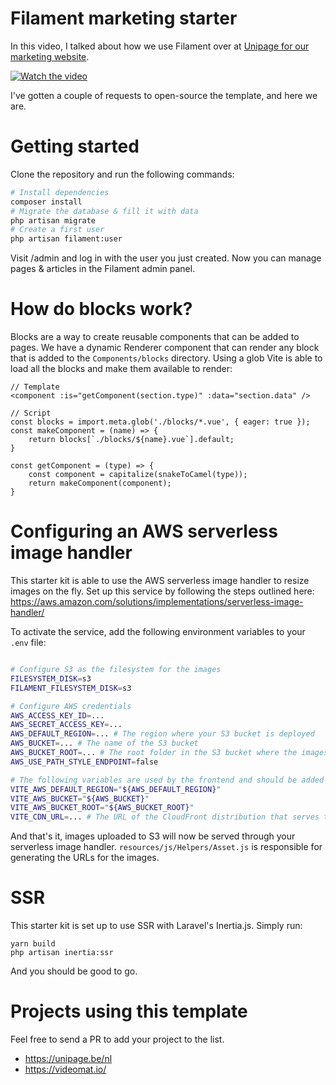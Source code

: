 # Filament marketing starter

In this video, I talked about how we use Filament over at [Unipage for our marketing website](https://unipage.be/nl).

[![Watch the video](https://i.ytimg.com/vi/U5eViAKHD0o/maxresdefault.jpg)](https://youtu.be/U5eViAKHD0o)

I've gotten a couple of requests to open-source the template, and here we are.

# Getting started

Clone the repository and run the following commands:

```bash
# Install dependencies
composer install
# Migrate the database & fill it with data
php artisan migrate
# Create a first user
php artisan filament:user
```

Visit /admin and log in with the user you just created.
Now you can manage pages & articles in the Filament admin panel.

# How do blocks work?

Blocks are a way to create reusable components that can be added to pages.
We have a dynamic Renderer component that can render any block that is added to the `Components/blocks` directory.
Using a glob Vite is able to load all the blocks and make them available to render:
```
// Template
<component :is="getComponent(section.type)" :data="section.data" />

// Script
const blocks = import.meta.glob('./blocks/*.vue', { eager: true });
const makeComponent = (name) => {
    return blocks[`./blocks/${name}.vue`].default;
}

const getComponent = (type) => {
    const component = capitalize(snakeToCamel(type));
    return makeComponent(component);
}
```

# Configuring an AWS serverless image handler

This starter kit is able to use the AWS serverless image handler to resize images on the fly.
Set up this service by following the steps outlined here: https://aws.amazon.com/solutions/implementations/serverless-image-handler/

To activate the service, add the following environment variables to your `.env` file:

```bash

# Configure S3 as the filesystem for the images
FILESYSTEM_DISK=s3
FILAMENT_FILESYSTEM_DISK=s3

# Configure AWS credentials
AWS_ACCESS_KEY_ID=...
AWS_SECRET_ACCESS_KEY=...
AWS_DEFAULT_REGION=... # The region where your S3 bucket is deployed
AWS_BUCKET=... # The name of the S3 bucket
AWS_BUCKET_ROOT=... # The root folder in the S3 bucket where the images are stored, e.g. "images"
AWS_USE_PATH_STYLE_ENDPOINT=false

# The following variables are used by the frontend and should be added to .env
VITE_AWS_DEFAULT_REGION="${AWS_DEFAULT_REGION}"
VITE_AWS_BUCKET="${AWS_BUCKET}"
VITE_AWS_BUCKET_ROOT="${AWS_BUCKET_ROOT}"
VITE_CDN_URL=... # The URL of the CloudFront distribution that serves the images
```

And that's it, images uploaded to S3 will now be served through your serverless image handler.
`resources/js/Helpers/Asset.js` is responsible for generating the URLs for the images.

# SSR

This starter kit is set up to use SSR with Laravel's Inertia.js.
Simply run:
```
yarn build
php artisan inertia:ssr
```

And you should be good to go.

# Projects using this template

Feel free to send a PR to add your project to the list.

- https://unipage.be/nl
- https://videomat.io/
